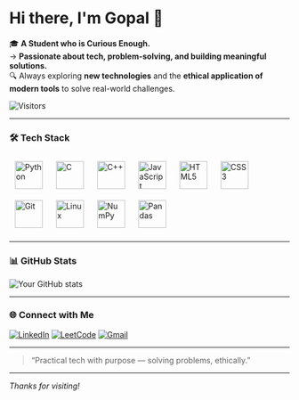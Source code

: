 # Hi there, I'm Gopal 👋

🎓 **A Student who is Curious Enough.**  
-> **Passionate about tech, problem-solving, and building meaningful solutions.**  
🔍 Always exploring **new technologies** and the **ethical application of modern tools** to solve real-world challenges.

![Visitors](https://komarev.com/ghpvc/?username=Gopal7715&style=flat-square)

---

### 🛠️ Tech Stack

<p align="left">
  <!-- Languages -->
  <img src="https://cdn.jsdelivr.net/gh/devicons/devicon/icons/python/python-original.svg" alt="Python" width="50" height="50" style="margin: 10px"/>
  <img src="https://cdn.jsdelivr.net/gh/devicons/devicon/icons/c/c-original.svg" alt="C" width="50" height="50" style="margin: 10px"/>
  <img src="https://cdn.jsdelivr.net/gh/devicons/devicon/icons/cplusplus/cplusplus-original.svg" alt="C++" width="50" height="50" style="margin: 10px"/>
  <img src="https://cdn.jsdelivr.net/gh/devicons/devicon/icons/javascript/javascript-original.svg" alt="JavaScript" width="50" height="50" style="margin: 10px"/>
  <img src="https://cdn.jsdelivr.net/gh/devicons/devicon/icons/html5/html5-original.svg" alt="HTML5" width="50" height="50" style="margin: 10px"/>
  <img src="https://cdn.jsdelivr.net/gh/devicons/devicon/icons/css3/css3-original.svg" alt="CSS3" width="50" height="50" style="margin: 10px"/>

  <!-- Tools -->
  <img src="https://cdn.jsdelivr.net/gh/devicons/devicon/icons/git/git-original.svg" alt="Git" width="50" height="50" style="margin: 10px"/>
  <img src="https://cdn.jsdelivr.net/gh/devicons/devicon/icons/linux/linux-original.svg" alt="Linux" width="50" height="50" style="margin: 10px"/>

  <!-- Libraries -->
  <img src="https://upload.wikimedia.org/wikipedia/commons/3/31/NumPy_logo_2020.svg" alt="NumPy" width="50" height="50" style="margin: 10px"/>
  <img src="https://pandas.pydata.org/static/img/pandas_mark.svg" alt="Pandas" width="50" height="50" style="margin: 10px"/>
</p>

---

### 📊 GitHub Stats
![Your GitHub stats](https://github-readme-stats.vercel.app/api?username=Gopal7715&show_icons=true)


---

### 🌐 Connect with Me

[![LinkedIn](https://img.shields.io/badge/LinkedIn-0077B5?style=flat-square&logo=linkedin&logoColor=white)](https://www.linkedin.com/in/-gopal/)
[![LeetCode](https://img.shields.io/badge/LeetCode-FFA116?style=flat-square&logo=leetcode&logoColor=white)](https://leetcode.com/u/Gopal_code/)
[![Gmail](https://img.shields.io/badge/Gmail-D14836?style=flat-square&logo=gmail&logoColor=white)](mailto:heyitsmegopal@gmail.com)

---

> “Practical tech with purpose — solving problems, ethically.”

---

_Thanks for visiting!_
